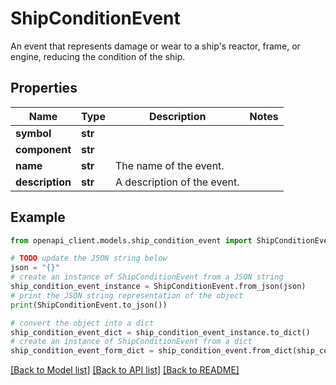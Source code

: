 # ShipConditionEvent

An event that represents damage or wear to a ship's reactor, frame, or engine, reducing the condition of the ship.

## Properties

Name | Type | Description | Notes
------------ | ------------- | ------------- | -------------
**symbol** | **str** |  | 
**component** | **str** |  | 
**name** | **str** | The name of the event. | 
**description** | **str** | A description of the event. | 

## Example

```python
from openapi_client.models.ship_condition_event import ShipConditionEvent

# TODO update the JSON string below
json = "{}"
# create an instance of ShipConditionEvent from a JSON string
ship_condition_event_instance = ShipConditionEvent.from_json(json)
# print the JSON string representation of the object
print(ShipConditionEvent.to_json())

# convert the object into a dict
ship_condition_event_dict = ship_condition_event_instance.to_dict()
# create an instance of ShipConditionEvent from a dict
ship_condition_event_form_dict = ship_condition_event.from_dict(ship_condition_event_dict)
```
[[Back to Model list]](../README.md#documentation-for-models) [[Back to API list]](../README.md#documentation-for-api-endpoints) [[Back to README]](../README.md)


